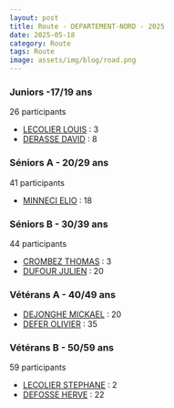 ```yaml
---
layout: post
title: Route - DEPARTEMENT-NORD - 2025
date: 2025-05-18
category: Route
tags: Route
image: assets/img/blog/road.png
---
```


### Juniors -17/19 ans
26 participants
- [LECOLIER LOUIS](https://teamspecializedlille.cc/coureurs/lecolierlouis) : 3
- [DERASSE DAVID](https://teamspecializedlille.cc/coureurs/derassedavid) : 8

### Séniors A - 20/29 ans
41 participants
- [MINNECI ELIO](https://teamspecializedlille.cc/coureurs/minnecielio) : 18

### Séniors B - 30/39 ans
44 participants
- [CROMBEZ THOMAS](https://teamspecializedlille.cc/coureurs/crombezthomas) : 3
- [DUFOUR JULIEN](https://teamspecializedlille.cc/coureurs/dufourjulien) : 20

### Vétérans A - 40/49 ans
- [DEJONGHE MICKAEL](https://teamspecializedlille.cc/coureurs/dejonghemickael) : 20
- [DEFER OLIVIER](https://teamspecializedlille.cc/coureurs/deferolivier) : 35


### Vétérans B - 50/59 ans
59 participants
- [LECOLIER STEPHANE](https://teamspecializedlille.cc/coureurs/lecolierstephane) : 2
- [DEFOSSE HERVE](https://teamspecializedlille.cc/coureurs/defosseherve) : 22